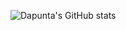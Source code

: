 ![Dapunta's GitHub stats](https://github-readme-stats.vercel.app/api?username=Dapunta&hide=contribs,prs)
